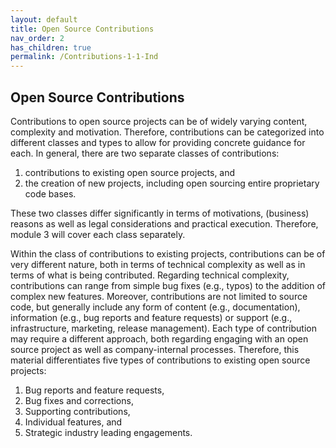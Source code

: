 ```yaml
---
layout: default
title: Open Source Contributions
nav_order: 2
has_children: true
permalink: /Contributions-1-1-Ind
---
```


## Open Source Contributions

Contributions to open source projects can be of widely varying content, complexity and motivation. Therefore, contributions can be categorized into different classes and types to allow for providing concrete guidance for each.
In general, there are two separate classes of contributions:

1. contributions to existing open source projects, and
1. the creation of new projects, including open sourcing entire proprietary code bases.

These two classes differ significantly in terms of motivations, (business) reasons as well as legal considerations and practical execution. Therefore, module 3 will cover each class separately.

Within the class of contributions to existing projects, contributions can be of very different nature, both in terms of technical complexity as well as in terms of what is being contributed. Regarding technical complexity, contributions can range from simple bug fixes (e.g., typos) to the addition of complex new features. Moreover, contributions are not limited to source code, but generally include any form of content (e.g., documentation), information (e.g., bug reports and feature requests) or support (e.g., infrastructure, marketing, release management).
Each type of contribution may require a different approach, both regarding engaging with an open source project as well as company-internal processes. Therefore, this material differentiates five types of contributions to existing open source projects:

1. Bug reports and feature requests,
1. Bug fixes and corrections,
1. Supporting contributions,
1. Individual features, and
1. Strategic industry leading engagements.
